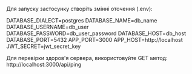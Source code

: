 Для запуску застосунку створіть змінні оточення (.env):

DATABASE_DIALECT=postgres
DATABASE_NAME=db_name
DATABASE_USERNAME=db_user
DATABASE_PASSWORD=db_user_password
DATABASE_HOST=db_host
DATABASE_PORT=5432
APP_PORT=3000
APP_HOST=http://localhost
JWT_SECRET=jwt_secret_key



Для перевірки здоров'я сервера, використовуйте GET метод:
http://localhost:3000/api/ping